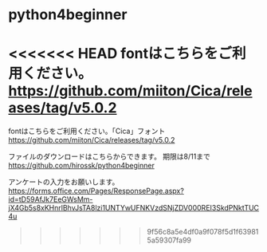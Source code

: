 # python4beginner

<<<<<<< HEAD
fontはこちらをご利用ください。
https://github.com/miiton/Cica/releases/tag/v5.0.2
=======
fontはこちらをご利用ください。「Cica」フォント
https://github.com/miiton/Cica/releases/tag/v5.0.2

ファイルのダウンロードはこちらからできます。
期限は8/11まで
https://github.com/hirossk/python4beginner

アンケートの入力をお願いします。
https://forms.office.com/Pages/ResponsePage.aspx?id=tD59AfJk7EeGWsMm-jX4Gb5s8xKHnrlBhvJsTA8lzi1UNTYwUFNKVzdSNjZDV000REI3SkdPNktTUC4u
>>>>>>> 9f56c8a5e4df0a9f078f5d1f639815a59307fa99
